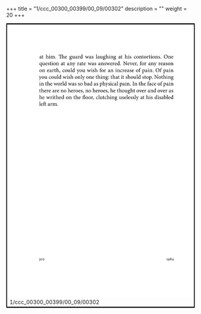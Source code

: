 +++
title = "1/ccc_00300_00399/00_09/00302"
description = ""
weight = 20
+++

<table style="border:2px solid black;max-width:800px;max-height:800px;" 
><tr><td>
<img class="center-fit-jpg"
src="/jpg_/out_jpg_1984__302.jpg">
1/ccc_00300_00399/00_09/00302
</img></td></tr></table>
